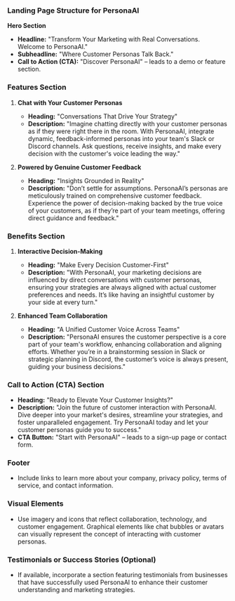 ### Landing Page Structure for PersonaAI

**Hero Section**
- **Headline:** "Transform Your Marketing with Real Conversations. Welcome to PersonaAI."
- **Subheadline:** "Where Customer Personas Talk Back."
- **Call to Action (CTA):** "Discover PersonaAI" – leads to a demo or feature section.

### Features Section

1. **Chat with Your Customer Personas**
   - **Heading:** "Conversations That Drive Your Strategy"
   - **Description:** "Imagine chatting directly with your customer personas as if they were right there in the room. With PersonaAI, integrate dynamic, feedback-informed personas into your team's Slack or Discord channels. Ask questions, receive insights, and make every decision with the customer's voice leading the way."

2. **Powered by Genuine Customer Feedback**
   - **Heading:** "Insights Grounded in Reality"
   - **Description:** "Don’t settle for assumptions. PersonaAI’s personas are meticulously trained on comprehensive customer feedback. Experience the power of decision-making backed by the true voice of your customers, as if they’re part of your team meetings, offering direct guidance and feedback."

### Benefits Section

1. **Interactive Decision-Making**
   - **Heading:** "Make Every Decision Customer-First"
   - **Description:** "With PersonaAI, your marketing decisions are influenced by direct conversations with customer personas, ensuring your strategies are always aligned with actual customer preferences and needs. It’s like having an insightful customer by your side at every turn."

2. **Enhanced Team Collaboration**
   - **Heading:** "A Unified Customer Voice Across Teams"
   - **Description:** "PersonaAI ensures the customer perspective is a core part of your team's workflow, enhancing collaboration and aligning efforts. Whether you’re in a brainstorming session in Slack or strategic planning in Discord, the customer’s voice is always present, guiding your business decisions."

### Call to Action (CTA) Section
- **Heading:** "Ready to Elevate Your Customer Insights?"
- **Description:** "Join the future of customer interaction with PersonaAI. Dive deeper into your market's desires, streamline your strategies, and foster unparalleled engagement. Try PersonaAI today and let your customer personas guide you to success."
- **CTA Button:** "Start with PersonaAI" – leads to a sign-up page or contact form.

### Footer
- Include links to learn more about your company, privacy policy, terms of service, and contact information.

### Visual Elements
- Use imagery and icons that reflect collaboration, technology, and customer engagement. Graphical elements like chat bubbles or avatars can visually represent the concept of interacting with customer personas.

### Testimonials or Success Stories (Optional)
- If available, incorporate a section featuring testimonials from businesses that have successfully used PersonaAI to enhance their customer understanding and marketing strategies.
